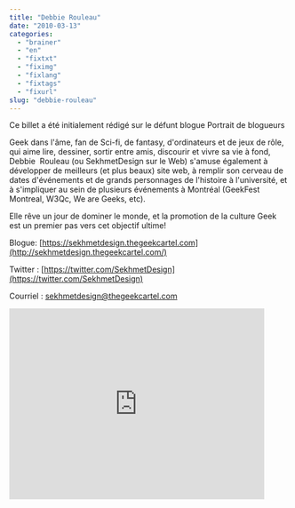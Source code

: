 ```yaml
---
title: "Debbie Rouleau"
date: "2010-03-13"
categories: 
  - "brainer"
  - "en"
  - "fixtxt"
  - "fiximg"
  - "fixlang"
  - "fixtags"
  - "fixurl"
slug: "debbie-rouleau"
---
```


Ce billet a été initialement rédigé sur le défunt blogue Portrait de blogueurs

Geek dans l'âme, fan de Sci-fi, de fantasy, d'ordinateurs et de jeux de rôle, qui aime lire, dessiner, sortir entre amis, discourir et vivre sa vie à fond, Debbie  Rouleau (ou SekhmetDesign sur le Web) s'amuse également à développer de meilleurs (et plus beaux) site web, à remplir son cerveau de dates d'événements et de grands personnages de l'histoire à l'université, et à s'impliquer au sein de plusieurs événements à Montréal (GeekFest Montreal, W3Qc, We are Geeks, etc).

Elle rêve un jour de dominer le monde, et la promotion de la culture Geek est un premier pas vers cet objectif ultime!

Blogue: [https://sekhmetdesign.thegeekcartel.com](http://sekhmetdesign.thegeekcartel.com/)

Twitter : [https://twitter.com/SekhmetDesign](https://twitter.com/SekhmetDesign)

Courriel : [sekhmetdesign@thegeekcartel.com](mailto:sekhmetdesign@thegeekcartel.com)

<iframe width="459" height="344" src="https://www.youtube.com/embed/Sz1mzVldjH8?feature=oembed" frameborder="0" allowfullscreen></iframe>
